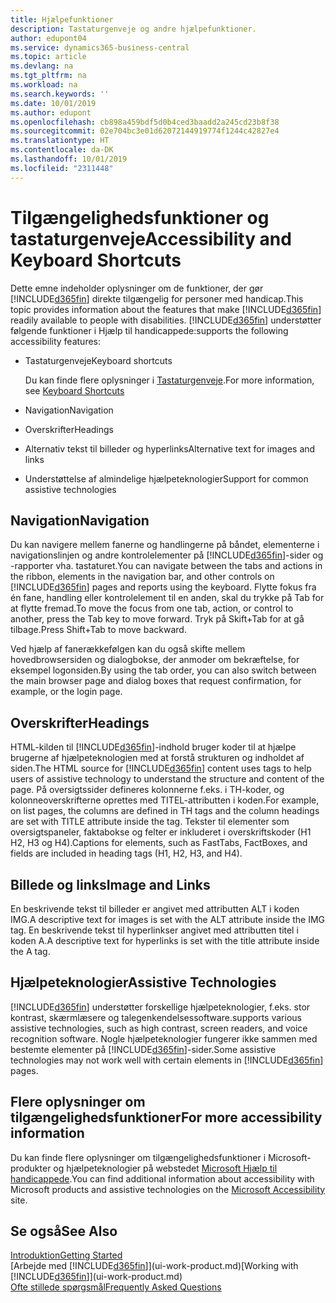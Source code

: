 ```yaml
---
title: Hjælpefunktioner
description: Tastaturgenveje og andre hjælpefunktioner.
author: edupont04
ms.service: dynamics365-business-central
ms.topic: article
ms.devlang: na
ms.tgt_pltfrm: na
ms.workload: na
ms.search.keywords: ''
ms.date: 10/01/2019
ms.author: edupont
ms.openlocfilehash: cb898a459bdf5d0b4ced3baadd2a245cd23b8f38
ms.sourcegitcommit: 02e704bc3e01d62072144919774f1244c42827e4
ms.translationtype: HT
ms.contentlocale: da-DK
ms.lasthandoff: 10/01/2019
ms.locfileid: "2311448"
---
```

# <a name="accessibility-and-keyboard-shortcuts"></a><span data-ttu-id="0fed3-103">Tilgængelighedsfunktioner og tastaturgenveje</span><span class="sxs-lookup"><span data-stu-id="0fed3-103">Accessibility and Keyboard Shortcuts</span></span>
<span data-ttu-id="0fed3-104">Dette emne indeholder oplysninger om de funktioner, der gør [!INCLUDE[d365fin](includes/d365fin_md.md)] direkte tilgængelig for personer med handicap.</span><span class="sxs-lookup"><span data-stu-id="0fed3-104">This topic provides information about the features that make [!INCLUDE[d365fin](includes/d365fin_md.md)] readily available to people with disabilities.</span></span> [!INCLUDE[d365fin](includes/d365fin_md.md)] <span data-ttu-id="0fed3-105">understøtter følgende funktioner i Hjælp til handicappede:</span><span class="sxs-lookup"><span data-stu-id="0fed3-105">supports the following accessibility features:</span></span>  

-   <span data-ttu-id="0fed3-106">Tastaturgenveje</span><span class="sxs-lookup"><span data-stu-id="0fed3-106">Keyboard shortcuts</span></span>

    <span data-ttu-id="0fed3-107">Du kan finde flere oplysninger i [Tastaturgenveje](keyboard-shortcuts.md).</span><span class="sxs-lookup"><span data-stu-id="0fed3-107">For more information, see [Keyboard Shortcuts](keyboard-shortcuts.md)</span></span>

-   <span data-ttu-id="0fed3-108">Navigation</span><span class="sxs-lookup"><span data-stu-id="0fed3-108">Navigation</span></span>  

-   <span data-ttu-id="0fed3-109">Overskrifter</span><span class="sxs-lookup"><span data-stu-id="0fed3-109">Headings</span></span>  

-   <span data-ttu-id="0fed3-110">Alternativ tekst til billeder og hyperlinks</span><span class="sxs-lookup"><span data-stu-id="0fed3-110">Alternative text for images and links</span></span>  

-   <span data-ttu-id="0fed3-111">Understøttelse af almindelige hjælpeteknologier</span><span class="sxs-lookup"><span data-stu-id="0fed3-111">Support for common assistive technologies</span></span>  

<!-- moved to separate article
##  <a name="Keyboard"></a> Keyboard Shortcuts in the browser
 [!INCLUDE[d365fin](includes/d365fin_md.md)] supports the keyboard shortcuts that are supported by most web browsers. The keyboard shortcuts described here refer to the U.S. keyboard layout. The layout of the keys on other keyboards may not correspond exactly to the keys on a U.S. keyboard.  

|To do this|Press|  
|----------------|-----------|  
|To move focus to the next or previous control or element on a page, such as buttons, fields, or items in a list.|Tab, Shift+Tab|  
|To enable or access the element or control that is in focus.|Enter|  
|To scroll items up and down in a list.|Up Arrow, Down Arrow|  
|To scroll columns of an item left and right in a list.|Left Arrow, Right Arrow|  
|To open a drop-down list or look up a value for a field.|Alt+Down Arrow|  
|To move focus to the next element outside the list.|Ctrl + Enter|  
|To see the transactions that resulted in a calculated value in a field.|Alt+Right Arrow|  

-->

##  <a name="Navigation"></a> <span data-ttu-id="0fed3-112">Navigation</span><span class="sxs-lookup"><span data-stu-id="0fed3-112">Navigation</span></span>  
 <span data-ttu-id="0fed3-113">Du kan navigere mellem fanerne og handlingerne på båndet, elementerne i navigationslinjen og andre kontrolelementer på [!INCLUDE[d365fin](includes/d365fin_md.md)]-sider og -rapporter vha. tastaturet.</span><span class="sxs-lookup"><span data-stu-id="0fed3-113">You can navigate between the tabs and actions in the ribbon, elements in the navigation bar, and other controls on [!INCLUDE[d365fin](includes/d365fin_md.md)] pages and reports using the keyboard.</span></span> <span data-ttu-id="0fed3-114">Flytte fokus fra én fane, handling eller kontrolelement til en anden, skal du trykke på Tab for at flytte fremad.</span><span class="sxs-lookup"><span data-stu-id="0fed3-114">To move the focus from one tab, action, or control to another, press the Tab key to move forward.</span></span> <span data-ttu-id="0fed3-115">Tryk på Skift+Tab for at gå tilbage.</span><span class="sxs-lookup"><span data-stu-id="0fed3-115">Press Shift+Tab to move backward.</span></span>  

 <span data-ttu-id="0fed3-116">Ved hjælp af fanerækkefølgen kan du også skifte mellem hovedbrowsersiden og dialogbokse, der anmoder om bekræftelse, for eksempel logonsiden.</span><span class="sxs-lookup"><span data-stu-id="0fed3-116">By using the tab order, you can also switch between the main browser page and dialog boxes that request confirmation, for example, or the login page.</span></span>  

##  <a name="Headings"></a> <span data-ttu-id="0fed3-117">Overskrifter</span><span class="sxs-lookup"><span data-stu-id="0fed3-117">Headings</span></span>  
 <span data-ttu-id="0fed3-118">HTML-kilden til [!INCLUDE[d365fin](includes/d365fin_md.md)]-indhold bruger koder til at hjælpe brugerne af hjælpeteknologien med at forstå strukturen og indholdet af siden.</span><span class="sxs-lookup"><span data-stu-id="0fed3-118">The HTML source for [!INCLUDE[d365fin](includes/d365fin_md.md)] content uses tags to help users of assistive technology to understand the structure and content of the page.</span></span> <span data-ttu-id="0fed3-119">På oversigtssider defineres kolonnerne f.eks. i TH-koder, og kolonneoverskrifterne oprettes med TITEL-attributten i koden.</span><span class="sxs-lookup"><span data-stu-id="0fed3-119">For example, on list pages, the columns are defined in TH tags and the column headings are set with TITLE attribute inside the tag.</span></span> <span data-ttu-id="0fed3-120">Tekster til elementer som oversigtspaneler, faktabokse og felter er inkluderet i overskriftskoder (H1 H2, H3 og H4).</span><span class="sxs-lookup"><span data-stu-id="0fed3-120">Captions for elements, such as FastTabs, FactBoxes, and fields are included in heading tags (H1, H2, H3, and H4).</span></span>  

##  <a name="Images"></a> <span data-ttu-id="0fed3-121">Billede og links</span><span class="sxs-lookup"><span data-stu-id="0fed3-121">Image and Links</span></span>  
 <span data-ttu-id="0fed3-122">En beskrivende tekst til billeder er angivet med attributten ALT i koden IMG.</span><span class="sxs-lookup"><span data-stu-id="0fed3-122">A descriptive text for images is set with the ALT attribute inside the IMG tag.</span></span> <span data-ttu-id="0fed3-123">En beskrivende tekst til hyperlinkser angivet med attributten titel i koden A.</span><span class="sxs-lookup"><span data-stu-id="0fed3-123">A descriptive text for hyperlinks is set with the title attribute inside the A tag.</span></span>  

##  <a name="AssistiveTech"></a> <span data-ttu-id="0fed3-124">Hjælpeteknologier</span><span class="sxs-lookup"><span data-stu-id="0fed3-124">Assistive Technologies</span></span>  
[!INCLUDE[d365fin](includes/d365fin_md.md)] <span data-ttu-id="0fed3-125">understøtter forskellige hjælpeteknologier, f.eks. stor kontrast, skærmlæsere og talegenkendelsessoftware.</span><span class="sxs-lookup"><span data-stu-id="0fed3-125">supports various assistive technologies, such as high contrast, screen readers, and voice recognition software.</span></span> <span data-ttu-id="0fed3-126">Nogle hjælpeteknologier fungerer ikke sammen med bestemte elementer på [!INCLUDE[d365fin](includes/d365fin_md.md)]-sider.</span><span class="sxs-lookup"><span data-stu-id="0fed3-126">Some assistive technologies may not work well with certain elements in [!INCLUDE[d365fin](includes/d365fin_md.md)] pages.</span></span>  

## <a name="for-more-accessibility-information"></a><span data-ttu-id="0fed3-127">Flere oplysninger om tilgængelighedsfunktioner</span><span class="sxs-lookup"><span data-stu-id="0fed3-127">For more accessibility information</span></span>  
<span data-ttu-id="0fed3-128">Du kan finde flere oplysninger om tilgængelighedsfunktioner i Microsoft-produkter og hjælpeteknologier på webstedet [Microsoft Hjælp til handicappede](https://go.microsoft.com/fwlink/?LinkId=262160).</span><span class="sxs-lookup"><span data-stu-id="0fed3-128">You can find additional information about accessibility with Microsoft products and assistive technologies on the [Microsoft Accessibility](https://go.microsoft.com/fwlink/?LinkId=262160) site.</span></span>

## <a name="see-also"></a><span data-ttu-id="0fed3-129">Se også</span><span class="sxs-lookup"><span data-stu-id="0fed3-129">See Also</span></span>
[<span data-ttu-id="0fed3-130">Introduktion</span><span class="sxs-lookup"><span data-stu-id="0fed3-130">Getting Started</span></span>](product-get-started.md)  
<span data-ttu-id="0fed3-131">[Arbejde med [!INCLUDE[d365fin](includes/d365fin_md.md)]](ui-work-product.md)</span><span class="sxs-lookup"><span data-stu-id="0fed3-131">[Working with [!INCLUDE[d365fin](includes/d365fin_md.md)]](ui-work-product.md)</span></span>  
[<span data-ttu-id="0fed3-132">Ofte stillede spørgsmål</span><span class="sxs-lookup"><span data-stu-id="0fed3-132">Frequently Asked Questions</span></span>](across-faq.md)  
